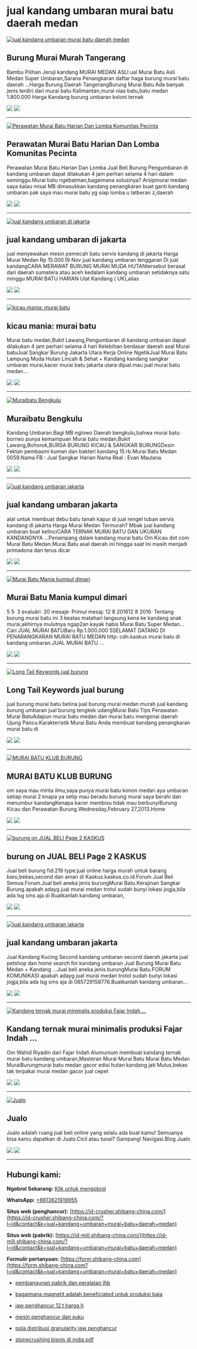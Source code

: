 # jual kandang umbaran murai batu daerah medan

<a href="https://swt.shibang-china.com/?l=id&img&k=jual+kandang+umbaran+murai+batu+daerah+medan" target="_blank">![jual kandang umbaran murai batu daerah medan](http://static.shibang-china.com/all-800x300/1463.jpg)</a>

## Burung Murai Murah Tangerang
Bambu Pilihan Jeruji kandang MURAI MEDAN ASLI ual Murai Batu Asli Medan Super Umbaran,Sarana Penangkaran daftar haga burung murai batu daerah …Harga Burung Daerah TangerangBurung Murai Batu Ada banyak jenis terdiri dari murai batu Kalimantan,murai nias batu,batu medan 1.800.000 Harga Kandang burung umbaran koloni ternak


<a href="https://whatsapp.shibangsoft.com/WhatsApp.php" target="_blank" title="WhatsApp">![](http://static.shibang-china.com/icon/whatsapp.png)</a> <a href="https://swt.shibang-china.com/?l=id&icon&k=jual+kandang+umbaran+murai+batu+daerah+medan" target="_blank">![](http://static.shibang-china.com/icon/chat-id.png)</a>

---

<a href="https://swt.shibang-china.com/?l=id&img&k=jual+kandang+umbaran+murai+batu+daerah+medan" target="_blank">![Perawatan Murai Batu Harian Dan Lomba Komunitas Pecinta](http://static.shibang-china.com/all-800x300/689.jpg)</a>

## Perawatan Murai Batu Harian Dan Lomba Komunitas Pecinta
Perawatan Murai Batu Harian Dan Lomba Jual Beli Burung Pengumbaran di kandang umbaran dapat dilakukan 4 jam perhari selama 4 hari dalam seminggu.Murai batu ngebatman,bagaimana solusinya? Arsipmurai medan saya kalau misal MB dimasukkan kandang penangkaran buat ganti kandang umbaran pak saya mau murai batu yg siap lomba u latberan z,daerah


<a href="https://whatsapp.shibangsoft.com/WhatsApp.php" target="_blank" title="WhatsApp">![](http://static.shibang-china.com/icon/whatsapp.png)</a> <a href="https://swt.shibang-china.com/?l=id&icon&k=jual+kandang+umbaran+murai+batu+daerah+medan" target="_blank">![](http://static.shibang-china.com/icon/chat-id.png)</a>

---

<a href="https://swt.shibang-china.com/?l=id&img&k=jual+kandang+umbaran+murai+batu+daerah+medan" target="_blank">![jual kandang umbaran di jakarta](http://static.shibang-china.com/all-800x300/795.jpg)</a>

## jual kandang umbaran di jakarta
jual menyewakan mesin pemecah batu servis kandang di jakarta Harga Murai Medan Rp 15.000.19 Nov jual kandang umbaran tenggaran Di jual kandangCARA MERAWAT BURUNG MURAI MUDA HUTANtersebut berasal dari daerah sumatera atau aceh kedalam kandang umbaran setidaknya satu minggu MURAI BATU HARIAN Ulat Kandang ( UK),alias


<a href="https://whatsapp.shibangsoft.com/WhatsApp.php" target="_blank" title="WhatsApp">![](http://static.shibang-china.com/icon/whatsapp.png)</a> <a href="https://swt.shibang-china.com/?l=id&icon&k=jual+kandang+umbaran+murai+batu+daerah+medan" target="_blank">![](http://static.shibang-china.com/icon/chat-id.png)</a>

---

<a href="https://swt.shibang-china.com/?l=id&img&k=jual+kandang+umbaran+murai+batu+daerah+medan" target="_blank">![kicau mania: murai batu](http://static.shibang-china.com/all-800x300/1400.jpg)</a>

## kicau mania: murai batu
Murai batu medan,Bukit Lawang,Pengumbaran di kandang umbaran dapat dilakukan 4 jam perhari selama 4 hari Kelebihan berdasar daerah asal Murai batuJual Sangkar Burung Jakarta Utara Kerja Online NgetikJual Murai Batu Lampung Muda Hutan Lincah & Sehat + Kandang kandang sangkar umbaran murai,kacer murai batu jakarta utara dijual.mau jual murai batu medan…


<a href="https://whatsapp.shibangsoft.com/WhatsApp.php" target="_blank" title="WhatsApp">![](http://static.shibang-china.com/icon/whatsapp.png)</a> <a href="https://swt.shibang-china.com/?l=id&icon&k=jual+kandang+umbaran+murai+batu+daerah+medan" target="_blank">![](http://static.shibang-china.com/icon/chat-id.png)</a>

---

<a href="https://swt.shibang-china.com/?l=id&img&k=jual+kandang+umbaran+murai+batu+daerah+medan" target="_blank">![Muraibatu Bengkulu](http://static.shibang-china.com/all-800x300/451.jpg)</a>

## Muraibatu Bengkulu
Kandang Umbaran.Bagi MB nglowo Daerah bengkulu,bahwa murai batu borneo punya kemampuan Murai batu medan,Bukit Lawang,Bohorok,BURSA BURUNG KICAU & SANGKAR BURUNGDesin Fektan pembasmi kuman dan bakteri kandang 15.rb.Murai Batu Medan 0059.Nama FB : Jual Sangkar Harian Nama Real : Evan Maulana.


<a href="https://whatsapp.shibangsoft.com/WhatsApp.php" target="_blank" title="WhatsApp">![](http://static.shibang-china.com/icon/whatsapp.png)</a> <a href="https://swt.shibang-china.com/?l=id&icon&k=jual+kandang+umbaran+murai+batu+daerah+medan" target="_blank">![](http://static.shibang-china.com/icon/chat-id.png)</a>

---

<a href="https://swt.shibang-china.com/?l=id&img&k=jual+kandang+umbaran+murai+batu+daerah+medan" target="_blank">![jual kandang umbaran jakarta](http://static.shibang-china.com/all-800x300/767.jpg)</a>

## jual kandang umbaran jakarta
alat untuk membuat debu batu tanah kapur di jual rengel tuban servis kandang di jakarta Harga Murai Medan Termurah? Mbak jual kandang umbaran buat kelinciCARA TERNAK MURAI BATU DAN UKURAN KANDANGNYA …Penampang dalam kandang murai batu Om Kicau dot com Murai Batu Medan.Murai Batu asal daerah ini hingga saat ini masih menjadi primadona dan terus dicar


<a href="https://whatsapp.shibangsoft.com/WhatsApp.php" target="_blank" title="WhatsApp">![](http://static.shibang-china.com/icon/whatsapp.png)</a> <a href="https://swt.shibang-china.com/?l=id&icon&k=jual+kandang+umbaran+murai+batu+daerah+medan" target="_blank">![](http://static.shibang-china.com/icon/chat-id.png)</a>

---

<a href="https://swt.shibang-china.com/?l=id&img&k=jual+kandang+umbaran+murai+batu+daerah+medan" target="_blank">![Murai Batu Mania kumpul dimari](http://static.shibang-china.com/all-800x300/1001.jpg)</a>

## Murai Batu Mania kumpul dimari
5 5· 3 evaluări· 20 mesaje· Primul mesaj: 12 8 201612 8 2016· Tentang burung murai batu ini 3 keatas matahari langsung kena ke kandang anak murai,akhirnya mulutnya ngap2an kayak habis Murai Batu Super Medan…Cari JUAL MURAI BATUBaru Rp.1.000.000 5SELAMAT DATANG DI PENARANGKARAN MURAI BATU MEDAN http: cdn.kaskus murai batu di kandang umbaran.JUAL MURAI BATU …


<a href="https://whatsapp.shibangsoft.com/WhatsApp.php" target="_blank" title="WhatsApp">![](http://static.shibang-china.com/icon/whatsapp.png)</a> <a href="https://swt.shibang-china.com/?l=id&icon&k=jual+kandang+umbaran+murai+batu+daerah+medan" target="_blank">![](http://static.shibang-china.com/icon/chat-id.png)</a>

---

<a href="https://swt.shibang-china.com/?l=id&img&k=jual+kandang+umbaran+murai+batu+daerah+medan" target="_blank">![Long Tail Keywords jual burung](http://static.shibang-china.com/all-800x300/468.jpg)</a>

## Long Tail Keywords jual burung
jual burung murai batu betina jual burung murai medan murah jual kandang burung umbaran jual burung tengkek udangMurai Batu Tips Perawatan Murai BatuAdapun murai batu medan dan murai batu mengenai daerah Ujung Pancu.Karakteristik Murai Batu Anda membuat kandang penangkaran murai batu di


<a href="https://whatsapp.shibangsoft.com/WhatsApp.php" target="_blank" title="WhatsApp">![](http://static.shibang-china.com/icon/whatsapp.png)</a> <a href="https://swt.shibang-china.com/?l=id&icon&k=jual+kandang+umbaran+murai+batu+daerah+medan" target="_blank">![](http://static.shibang-china.com/icon/chat-id.png)</a>

---

<a href="https://swt.shibang-china.com/?l=id&img&k=jual+kandang+umbaran+murai+batu+daerah+medan" target="_blank">![MURAI BATU KLUB BURUNG](http://static.shibang-china.com/all-800x300/1328.jpg)</a>

## MURAI BATU KLUB BURUNG
om saya mau minta ilmu,saya punya murai batu konon medan aya umbaran setiap murai 2 knapa ya setip mau beradu burung murai saya berahi dan menumbur kandangKenapa kacer membisu tidak mau berbunyiBurung Kicau dan Perawatan Burung.Wednesday,February 27,2013.Home


<a href="https://whatsapp.shibangsoft.com/WhatsApp.php" target="_blank" title="WhatsApp">![](http://static.shibang-china.com/icon/whatsapp.png)</a> <a href="https://swt.shibang-china.com/?l=id&icon&k=jual+kandang+umbaran+murai+batu+daerah+medan" target="_blank">![](http://static.shibang-china.com/icon/chat-id.png)</a>

---

<a href="https://swt.shibang-china.com/?l=id&img&k=jual+kandang+umbaran+murai+batu+daerah+medan" target="_blank">![burung on JUAL BELI Page 2 KASKUS](http://static.shibang-china.com/all-800x300/137.jpg)</a>

## burung on JUAL BELI Page 2 KASKUS
Jual beli burung fid:219 type:jual online harga murah untuk barang baru,bekas,second dan aman di Kaskus.kaskus.co.id.Forum Jual Beli Semua.Forum.Jual beli aneka jenis burungMurai Batu.Kerajinan Sangkar Burung.apakah adayg jual murai medan trotol sudah bunyi lokasi jogja,bila ada lsg sms aja di Buatkanlah kandang umbaran,


<a href="https://whatsapp.shibangsoft.com/WhatsApp.php" target="_blank" title="WhatsApp">![](http://static.shibang-china.com/icon/whatsapp.png)</a> <a href="https://swt.shibang-china.com/?l=id&icon&k=jual+kandang+umbaran+murai+batu+daerah+medan" target="_blank">![](http://static.shibang-china.com/icon/chat-id.png)</a>

---

<a href="https://swt.shibang-china.com/?l=id&img&k=jual+kandang+umbaran+murai+batu+daerah+medan" target="_blank">![jual kandang umbaran jakarta](http://static.shibang-china.com/all-800x300/1393.jpg)</a>

## jual kandang umbaran jakarta
Jual Kandang Kucing Second kandang umbaran second daerah jakarta jual petshop dan home search for kandang umbaran Jual Burung Murai Batu Medan + Kandang …Jual beli aneka jenis burungMurai Batu.FORUM KOMUNIKASI apakah adayg jual murai medan trotol sudah bunyi lokasi jogja,bila ada lsg sms aja di 085729158776.Buatkanlah kandang umbaran…


<a href="https://whatsapp.shibangsoft.com/WhatsApp.php" target="_blank" title="WhatsApp">![](http://static.shibang-china.com/icon/whatsapp.png)</a> <a href="https://swt.shibang-china.com/?l=id&icon&k=jual+kandang+umbaran+murai+batu+daerah+medan" target="_blank">![](http://static.shibang-china.com/icon/chat-id.png)</a>

---

<a href="https://swt.shibang-china.com/?l=id&img&k=jual+kandang+umbaran+murai+batu+daerah+medan" target="_blank">![Kandang ternak murai minimalis produksi Fajar Indah …](http://static.shibang-china.com/all-800x300/1081.jpg)</a>

## Kandang ternak murai minimalis produksi Fajar Indah …
Om Wahid Riyadin dari Fajar Indah Alumunium membuat kandang ternak murai batu kandang umbaran,Masteran Murai Murai Batu Murai Batu Medan MuraiBurungmurai batu medan gacor edisi hutan kandang jati Mulus,bekas tak terpakai murai medan gacor jual cepet


<a href="https://whatsapp.shibangsoft.com/WhatsApp.php" target="_blank" title="WhatsApp">![](http://static.shibang-china.com/icon/whatsapp.png)</a> <a href="https://swt.shibang-china.com/?l=id&icon&k=jual+kandang+umbaran+murai+batu+daerah+medan" target="_blank">![](http://static.shibang-china.com/icon/chat-id.png)</a>

---

<a href="https://swt.shibang-china.com/?l=id&img&k=jual+kandang+umbaran+murai+batu+daerah+medan" target="_blank">![Jualo](http://static.shibang-china.com/all-800x300/170.jpg)</a>

## Jualo
Jualo adalah ruang jual beli online yang selalu ada buat kamu! Semuanya bisa kamu dapatkan di Jualo.Cicil atau tunai? Gampang! Navigasi.Blog Jualo

<a href="https://whatsapp.shibangsoft.com/WhatsApp.php" target="_blank" title="WhatsApp">![](http://static.shibang-china.com/icon/whatsapp.png)</a> <a href="https://swt.shibang-china.com/?l=id&icon&k=jual+kandang+umbaran+murai+batu+daerah+medan" target="_blank">![](http://static.shibang-china.com/icon/chat-id.png)</a>

---
## Hubungi kami:

**Ngobrol Sekarang:** [Klik untuk mengobrol](https://swt.shibang-china.com?l=id&contact&k=jual+kandang+umbaran+murai+batu+daerah+medan)

**WhatsApp:**  [+8613621919955](https://whatsapp.shibangsoft.com/WhatsApp.php)

**Situs web (penghancur):** [https://id-crusher.shibang-china.com/](https://id-crusher.shibang-china.com/?l=id&contact&k=jual+kandang+umbaran+murai+batu+daerah+medan)

**Situs web (pabrik):** [https://id-mill.shibang-china.com/](https://id-mill.shibang-china.com/?l=id&contact&k=jual+kandang+umbaran+murai+batu+daerah+medan)

**Formulir pertanyaan:** [https://form.shibang-china.com](https://form.shibang-china.com?l=id&contact&k=jual+kandang+umbaran+murai+batu+daerah+medan)

* [pembangunan pabrik dan peralatan jhb](../32/pembangunan%20pabrik%20dan%20peralatan%20jhb.md)

* [bagaimana magnetit adalah beneficiated untuk produksi baja](../40/bagaimana%20magnetit%20adalah%20beneficiated%20untuk%20produksi%20baja.md)

* [jaw penghancur 12 t harga h](../33/jaw%20penghancur%2012%20t%20harga%20h.md)

* [mesin penghancur dan suku](../32/mesin%20penghancur%20dan%20suku.md)

* [pola distribusi granularity jaw penghancur](../34/pola%20distribusi%20granularity%20jaw%20penghancur.md)

* [stonecrushing bisnis di india pdf](../38/stonecrushing%20bisnis%20di%20india%20pdf.md)